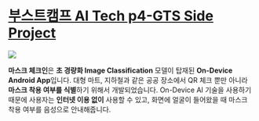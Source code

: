 # [부스트캠프 AI Tech p4-GTS Side Project](https://github.com/bcaitech1/p4-opt-2-GTS)

![](https://user-images.githubusercontent.com/34030303/122388930-52c60b00-cfab-11eb-8b41-d5434dacdab3.png)

**마스크 체크인**은 **초 경량화 Image Classification** 모델이 탑재된 **On-Device Android App**입니다. 대형 마트, 지하철과 같은 공공 장소에서 QR 체크 뿐만 아니라 **마스크 착용 여부를 식별**하기 위해서 개발되었습니다. On-Device AI 기술을 사용하기 때문에 사용자는 **인터넷 이용 없이** 사용할 수 있고, 화면에 얼굴이 들어왔을 때 마스크 착용 여부를 음성으로 안내해줍니다.

